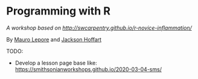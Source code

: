 # Programming with R

_A workshop based on <http://swcarpentry.github.io/r-novice-inflammation/>_

By [Mauro Lepore](https://github.com/maurolepore) and [Jackson Hoffart](https://github.com/jdhoffa)

TODO: 

* Develop a lesson page base like: <https://smithsonianworkshops.github.io/2020-03-04-sms/>
